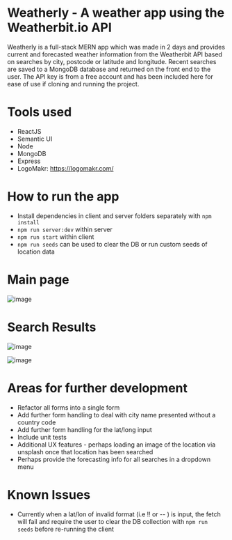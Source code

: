 # Weatherly - A weather app using the Weatherbit.io API

Weatherly is a full-stack MERN app which was made in 2 days and provides current and forecasted weather information from the Weatherbit API based on searches by city, postcode or latitude and longitude.
Recent searches are saved to a MongoDB database and returned on the front end to the user. The API key is from a free account and has been included here for ease of use if cloning and running the project.

# Tools used
  - ReactJS 
  - Semantic UI
  - Node
  - MongoDB
  - Express
  - LogoMakr: https://logomakr.com/

# How to run the app
- Install dependencies in client and server folders separately with ```npm install```
- ```npm run server:dev``` within server
- ```npm run start``` within client
- ```npm run seeds``` can be used to clear the DB or run custom seeds of location data

# Main page

![image](https://user-images.githubusercontent.com/72317734/117377129-7127e980-aeca-11eb-9561-0049063e5619.png)

# Search Results

![image](https://user-images.githubusercontent.com/72317734/117377162-869d1380-aeca-11eb-89d4-165e57eb85d2.png)

![image](https://user-images.githubusercontent.com/72317734/117377183-94529900-aeca-11eb-8416-c7ec37207bf9.png)


# Areas for further development
  - Refactor all forms into a single form
  - Add further form handling to deal with city name presented without a country code
  - Add further form handling for the lat/long input
  - Include unit tests
  - Additional UX features - perhaps loading an image of the location via unsplash once that location has been searched
  - Perhaps provide the forecasting info for all searches in a dropdown menu

# Known Issues
  - Currently when a lat/lon of invalid format (i.e !! or -- ) is input, the fetch will fail and require the user to clear the DB collection with 
  ```npm run seeds``` before re-running the client 

